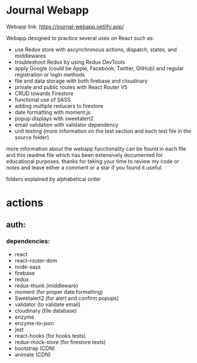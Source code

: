 # Journal Webapp

Webapp link: https://journal-webapp.netlify.app/

Webapp designed to practice several uses on React such as:

* use Redux store with ascynchronous actions, dispatch, states, and middlewares
* troubleshoot Redux by using Redux DevTools
* apply Google (could be Apple, Facebook, Twitter, GitHub) and regular registration or login methods 
* file and data storage with both firebase and cloudinary
* private and public routes with React Router V5
* CRUD towards Firestore
* functional use of SASS
* adding multiple reducers to firestore
* date formatting with moment.js
* popup displays with sweetalert2
* email validation with validator dependency 
* unit testing (more information on the test section and each test file in the source folder)

more information about the webapp functionality can be found in each file and this readme file which has 
been extensively documented for educational purposes. thanks for taking your time to review my code or 
notes and leave either a comment or a star if you found it useful.

folders explained by alphabetical order

# actions 

## auth:



### dependencies:

- react
- react-router-dom
- node-sass
- firebase
- redux
- redux-thunk (middleware)
- moment (for proper date formatting)
- Sweetalert2 (for alert and confirm popups)
- validator (to validate email)
- cloudinary (file database)
- enzyme
- enzyme-to-json
- jest
- react-hooks (for hooks tests)
- redux-mock-store (for firestore tests)
- bootstrap (CDN)
- animate (CDN)